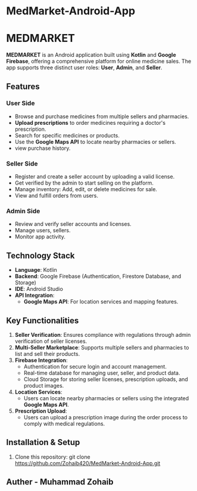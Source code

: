 # MedMarket-Android-App
# MEDMARKET

**MEDMARKET** is an Android application built using **Kotlin** and **Google Firebase**, offering a comprehensive platform for online medicine sales. The app supports three distinct user roles: **User**, **Admin**, and **Seller**.

## Features

### User Side
- Browse and purchase medicines from multiple sellers and pharmacies.
- **Upload prescriptions** to order medicines requiring a doctor's prescription.
- Search for specific medicines or products.
- Use the **Google Maps API** to locate nearby pharmacies or sellers.
- view purchase history.

### Seller Side
- Register and create a seller account by uploading a valid license.
- Get verified by the admin to start selling on the platform.
- Manage inventory: Add, edit, or delete medicines for sale.
- View and fulfill orders from users.

### Admin Side
- Review and verify seller accounts and licenses.
- Manage users, sellers.
- Monitor app activity.

## Technology Stack
- **Language**: Kotlin
- **Backend**: Google Firebase (Authentication, Firestore Database, and Storage)
- **IDE**: Android Studio
- **API Integration**:
  - **Google Maps API**: For location services and mapping features.

## Key Functionalities
1. **Seller Verification**: Ensures compliance with regulations through admin verification of seller licenses.
2. **Multi-Seller Marketplace**: Supports multiple sellers and pharmacies to list and sell their products.
3. **Firebase Integration**:
   - Authentication for secure login and account management.
   - Real-time database for managing user, seller, and product data.
   - Cloud Storage for storing seller licenses, prescription uploads, and product images.
4. **Location Services**:
   - Users can locate nearby pharmacies or sellers using the integrated **Google Maps API**.
5. **Prescription Upload**:
   - Users can upload a prescription image during the order process to comply with medical regulations.

## Installation & Setup
1. Clone this repository:
git clone https://github.com/Zohaib420/MedMarket-Android-App.git

## Auther - Muhammad Zohaib
